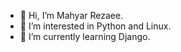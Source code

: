 - 👋 Hi, I’m Mahyar Rezaee.
- 👀 I’m interested in Python and Linux.
- 🌱 I’m currently learning Django.

<!---
Mhhyarrr/Mhhyarrr is a ✨ special ✨ repository because its `README.md` (this file) appears on your GitHub profile.
You can click the Preview link to take a look at your changes.
--->
